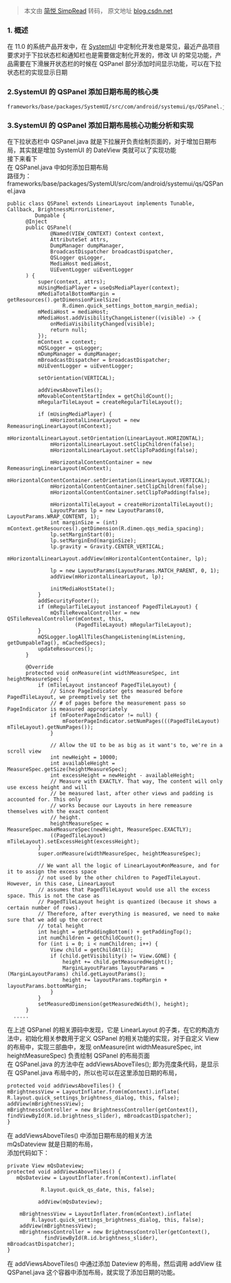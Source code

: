 > 本文由 [简悦 SimpRead](http://ksria.com/simpread/) 转码， 原文地址 [blog.csdn.net](https://blog.csdn.net/baidu_41666295/article/details/124717154)

### 1. 概述

在 11.0 的系统产品开发中，在 [SystemUI](https://so.csdn.net/so/search?q=SystemUI&spm=1001.2101.3001.7020) 中定制化开发也是常见，最近产品项目要求对于下拉状态栏和通知栏也是需要做定制化开发的，修改 UI 的常见功能，产品需要在下滑展开状态栏的时候在 QSPanel 部分添加时间显示功能，可以在下拉状态栏的实现显示日期

### 2.SystemUI 的 QSPanel 添加日期布局的核心类

```
frameworks/base/packages/SystemUI/src/com/android/systemui/qs/QSPanel.java

```

### 3.SystemUI 的 QSPanel 添加日期布局核心功能分析和实现

在下拉状态栏中 QSPanel.java 就是下拉展开负责绘制页面的，对于增加日期布局，其实就是增加 SystemUI 的 DateView 类就可以了实现功能  
接下来看下  
在 QSPanel.java 中如何添加日期布局  
路径为：  
frameworks/base/packages/SystemUI/src/com/android/systemui/qs/QSPanel.java

```
public class QSPanel extends LinearLayout implements Tunable, Callback, BrightnessMirrorListener,
         Dumpable {
      @Inject
      public QSPanel(
              @Named(VIEW_CONTEXT) Context context,
              AttributeSet attrs,
              DumpManager dumpManager,
              BroadcastDispatcher broadcastDispatcher,
              QSLogger qsLogger,
              MediaHost mediaHost,
              UiEventLogger uiEventLogger
      ) {
          super(context, attrs);
          mUsingMediaPlayer = useQsMediaPlayer(context);
          mMediaTotalBottomMargin = getResources().getDimensionPixelSize(
                  R.dimen.quick_settings_bottom_margin_media);
          mMediaHost = mediaHost;
          mMediaHost.addVisibilityChangeListener((visible) -> {
              onMediaVisibilityChanged(visible);
              return null;
          });
          mContext = context;
          mQSLogger = qsLogger;
          mDumpManager = dumpManager;
          mBroadcastDispatcher = broadcastDispatcher;
          mUiEventLogger = uiEventLogger;
  
          setOrientation(VERTICAL);
  
          addViewsAboveTiles();
          mMovableContentStartIndex = getChildCount();
          mRegularTileLayout = createRegularTileLayout();
  
          if (mUsingMediaPlayer) {
              mHorizontalLinearLayout = new RemeasuringLinearLayout(mContext);
              mHorizontalLinearLayout.setOrientation(LinearLayout.HORIZONTAL);
              mHorizontalLinearLayout.setClipChildren(false);
              mHorizontalLinearLayout.setClipToPadding(false);
  
              mHorizontalContentContainer = new RemeasuringLinearLayout(mContext);
              mHorizontalContentContainer.setOrientation(LinearLayout.VERTICAL);
              mHorizontalContentContainer.setClipChildren(false);
              mHorizontalContentContainer.setClipToPadding(false);
  
              mHorizontalTileLayout = createHorizontalTileLayout();
              LayoutParams lp = new LayoutParams(0, LayoutParams.WRAP_CONTENT, 1);
              int marginSize = (int) mContext.getResources().getDimension(R.dimen.qqs_media_spacing);
              lp.setMarginStart(0);
              lp.setMarginEnd(marginSize);
              lp.gravity = Gravity.CENTER_VERTICAL;
              mHorizontalLinearLayout.addView(mHorizontalContentContainer, lp);
  
              lp = new LayoutParams(LayoutParams.MATCH_PARENT, 0, 1);
              addView(mHorizontalLinearLayout, lp);
  
              initMediaHostState();
          }
          addSecurityFooter();
          if (mRegularTileLayout instanceof PagedTileLayout) {
              mQsTileRevealController = new QSTileRevealController(mContext, this,
                      (PagedTileLayout) mRegularTileLayout);
          }
          mQSLogger.logAllTilesChangeListening(mListening, getDumpableTag(), mCachedSpecs);
          updateResources();
      }
  
      @Override
      protected void onMeasure(int widthMeasureSpec, int heightMeasureSpec) {
          if (mTileLayout instanceof PagedTileLayout) {
              // Since PageIndicator gets measured before PagedTileLayout, we preemptively set the
              // # of pages before the measurement pass so PageIndicator is measured appropriately
              if (mFooterPageIndicator != null) {
                  mFooterPageIndicator.setNumPages(((PagedTileLayout) mTileLayout).getNumPages());
              }
  
              // Allow the UI to be as big as it want's to, we're in a scroll view
              int newHeight = 10000;
              int availableHeight = MeasureSpec.getSize(heightMeasureSpec);
              int excessHeight = newHeight - availableHeight;
              // Measure with EXACTLY. That way, The content will only use excess height and will
              // be measured last, after other views and padding is accounted for. This only
              // works because our Layouts in here remeasure themselves with the exact content
              // height.
              heightMeasureSpec = MeasureSpec.makeMeasureSpec(newHeight, MeasureSpec.EXACTLY);
              ((PagedTileLayout) mTileLayout).setExcessHeight(excessHeight);
          }
          super.onMeasure(widthMeasureSpec, heightMeasureSpec);
  
          // We want all the logic of LinearLayout#onMeasure, and for it to assign the excess space
          // not used by the other children to PagedTileLayout. However, in this case, LinearLayout
          // assumes that PagedTileLayout would use all the excess space. This is not the case as
          // PagedTileLayout height is quantized (because it shows a certain number of rows).
          // Therefore, after everything is measured, we need to make sure that we add up the correct
          // total height
          int height = getPaddingBottom() + getPaddingTop();
          int numChildren = getChildCount();
          for (int i = 0; i < numChildren; i++) {
              View child = getChildAt(i);
              if (child.getVisibility() != View.GONE) {
                  height += child.getMeasuredHeight();
                  MarginLayoutParams layoutParams = (MarginLayoutParams) child.getLayoutParams();
                  height += layoutParams.topMargin + layoutParams.bottomMargin;
              }
          }
          setMeasuredDimension(getMeasuredWidth(), height);
      }
  .....

```

在上述 QSPanel 的相关源码中发现，它是 LinearLayout 的子类，在它的构造方法中，初始化相关参数用于定义 QSPanel 的相关功能的实现，对于自定义 View 的布局中，实现三部曲中，发现 onMeasure(int widthMeasureSpec, int heightMeasureSpec) 负责绘制 QSPanel 的布局页面  
在 QSPanel.java 的方法中在 addViewsAboveTiles(); 即为亮度条代码，是显示在 QSPanel.java 布局中的，所以也可以在这里添加日期的布局，

```
protected void addViewsAboveTiles() {
mBrightnessView = LayoutInflater.from(mContext).inflate(
R.layout.quick_settings_brightness_dialog, this, false);
addView(mBrightnessView);
mBrightnessController = new BrightnessController(getContext(),
findViewById(R.id.brightness_slider), mBroadcastDispatcher);
}

```

在 addViewsAboveTiles() 中添加日期布局的相关方法  
mQsDateview 就是日期的布局，  
添加代码如下：

```
private View mQsDateview;
protected void addViewsAboveTiles() {
   mQsDateview = LayoutInflater.from(mContext).inflate(

           R.layout.quick_qs_date, this, false);

          addView(mQsDateview);

    mBrightnessView = LayoutInflater.from(mContext).inflate(
        R.layout.quick_settings_brightness_dialog, this, false);
    addView(mBrightnessView);
    mBrightnessController = new BrightnessController(getContext(),
            findViewById(R.id.brightness_slider), mBroadcastDispatcher);
}

```

在 addViewsAboveTiles() 中通过添加 Dateview 的布局，然后调用 addView 往 QSPanel.java 这个容器中添加布局，就实现了添加日期的功能。
